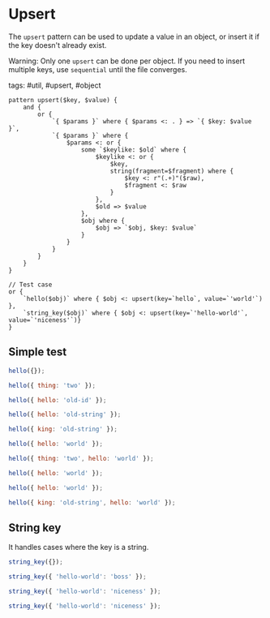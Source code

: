 # Upsert

The `upsert` pattern can be used to update a value in an object, or insert it if the key doesn't already exist.

Warning: Only one `upsert` can be done per object. If you need to insert multiple keys, use `sequential` until the file converges.

tags: #util, #upsert, #object

```grit
pattern upsert($key, $value) {
    and {
        or {
            `{ $params }` where { $params <: . } => `{ $key: $value }`,
            `{ $params }` where {
                $params <: or {
                    some `$keylike: $old` where {
                        $keylike <: or {
                            $key,
                            string(fragment=$fragment) where {
                                $key <: r"(.+)"($raw),
                                $fragment <: $raw
                            }
                        },
                        $old => $value
                    },
                    $obj where {
                        $obj => `$obj, $key: $value`
                    }
                }
            }
        }
    }
}

// Test case
or {
    `hello($obj)` where { $obj <: upsert(key=`hello`, value=`'world'`) },
    `string_key($obj)` where { $obj <: upsert(key=`'hello-world'`, value=`'niceness'`)}
}
```

## Simple test

```js
hello({});

hello({ thing: 'two' });

hello({ hello: 'old-id' });

hello({ hello: 'old-string' });

hello({ king: 'old-string' });
```

```js
hello({ hello: 'world' });

hello({ thing: 'two', hello: 'world' });

hello({ hello: 'world' });

hello({ hello: 'world' });

hello({ king: 'old-string', hello: 'world' });
```

## String key

It handles cases where the key is a string.

```js
string_key({});

string_key({ 'hello-world': 'boss' });
```

```js
string_key({ 'hello-world': 'niceness' });

string_key({ 'hello-world': 'niceness' });
```
